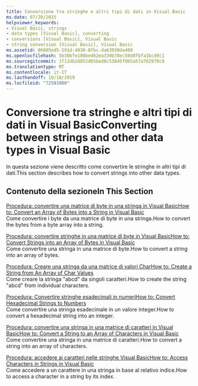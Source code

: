 ```yaml
---
title: Conversione tra stringhe e altri tipi di dati in Visual Basic
ms.date: 07/20/2015
helpviewer_keywords:
- Visual Basic, strings
- data types [Visual Basic], converting
- conversions [Visual Basic], Visual Basic
- string conversion [Visual Basic], Visual Basic
ms.assetid: 06085ed5-191d-4930-8fbc-da63930da400
ms.openlocfilehash: 5b30bfe180bed62ea330b78ec50d8fbfa1bcd9c1
ms.sourcegitcommit: 1f12db2d852d05bed8c53845f0b5a57a762979c8
ms.translationtype: MT
ms.contentlocale: it-IT
ms.lasthandoff: 10/18/2019
ms.locfileid: "72581000"
---
```

# <a name="converting-between-strings-and-other-data-types-in-visual-basic"></a><span data-ttu-id="7516c-102">Conversione tra stringhe e altri tipi di dati in Visual Basic</span><span class="sxs-lookup"><span data-stu-id="7516c-102">Converting between strings and other data types in Visual Basic</span></span>

<span data-ttu-id="7516c-103">In questa sezione viene descritto come convertire le stringhe in altri tipi di dati.</span><span class="sxs-lookup"><span data-stu-id="7516c-103">This section describes how to convert strings into other data types.</span></span>

## <a name="in-this-section"></a><span data-ttu-id="7516c-104">Contenuto della sezione</span><span class="sxs-lookup"><span data-stu-id="7516c-104">In This Section</span></span>

[<span data-ttu-id="7516c-105">Procedura: convertire una matrice di byte in una stringa in Visual Basic</span><span class="sxs-lookup"><span data-stu-id="7516c-105">How to: Convert an Array of Bytes into a String in Visual Basic</span></span>](how-to-convert-an-array-of-bytes-into-a-string.md)  
<span data-ttu-id="7516c-106">Come convertire i byte da una matrice di byte in una stringa.</span><span class="sxs-lookup"><span data-stu-id="7516c-106">How to convert the bytes from a byte array into a string.</span></span>

[<span data-ttu-id="7516c-107">Procedura: convertire stringhe in una matrice di byte in Visual Basic</span><span class="sxs-lookup"><span data-stu-id="7516c-107">How to: Convert Strings into an Array of Bytes in Visual Basic</span></span>](how-to-convert-strings-into-an-array-of-bytes.md)  
<span data-ttu-id="7516c-108">Come convertire una stringa in una matrice di byte.</span><span class="sxs-lookup"><span data-stu-id="7516c-108">How to convert a string into an array of bytes.</span></span>

[<span data-ttu-id="7516c-109">Procedura: Creare una stringa da una matrice di valori Char</span><span class="sxs-lookup"><span data-stu-id="7516c-109">How to: Create a String from An Array of Char Values</span></span>](how-to-create-a-string-from-an-array-of-char-values.md)  
<span data-ttu-id="7516c-110">Come creare la stringa "abcd" da singoli caratteri.</span><span class="sxs-lookup"><span data-stu-id="7516c-110">How to create the string "abcd" from individual characters.</span></span>

[<span data-ttu-id="7516c-111">Procedura: Convertire stringhe esadecimali in numeri</span><span class="sxs-lookup"><span data-stu-id="7516c-111">How to: Convert Hexadecimal Strings to Numbers</span></span>](how-to-convert-hexadecimal-strings-to-numbers.md)  
<span data-ttu-id="7516c-112">Come convertire una stringa esadecimale in un valore integer.</span><span class="sxs-lookup"><span data-stu-id="7516c-112">How to convert a hexadecimal string into an integer.</span></span>

[<span data-ttu-id="7516c-113">Procedura: convertire una stringa in una matrice di caratteri in Visual Basic</span><span class="sxs-lookup"><span data-stu-id="7516c-113">How to: Convert a String to an Array of Characters in Visual Basic</span></span>](how-to-convert-a-string-to-an-array-of-characters.md)  
<span data-ttu-id="7516c-114">Come convertire una stringa in una matrice di caratteri.</span><span class="sxs-lookup"><span data-stu-id="7516c-114">How to convert a string into an array of characters.</span></span>

[<span data-ttu-id="7516c-115">Procedura: accedere ai caratteri nelle stringhe Visual Basic</span><span class="sxs-lookup"><span data-stu-id="7516c-115">How to: Access Characters in Strings in Visual Basic</span></span>](how-to-access-characters-in-strings.md)  
<span data-ttu-id="7516c-116">Come accedere a un carattere in una stringa in base al relativo indice.</span><span class="sxs-lookup"><span data-stu-id="7516c-116">How to access a character in a string by its index.</span></span>
